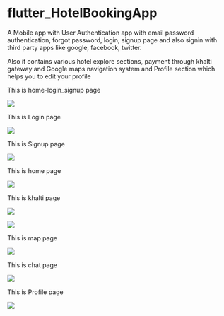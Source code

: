 # flutter_HotelBookingApp

A Mobile app with User Authentication app with email password authentication, forgot password, login, signup page and also signin with third party apps like google, facebook, twitter.

Also it contains various hotel explore sections, payment through khalti gateway and Google maps navigation system and Profile section which helps you to edit your profile

This is home-login_signup page


![](flutter_userauthfull/assets/home.jpg)


This is Login page


![](flutter_userauthfull/assets/login.jpg)



This is Signup page

![](flutter_userauthfull/assets/signup.jpg)

This is home page


![](flutter_userauthfull/assets/home.png)


This is khalti page


![](flutter_userauthfull/assets/khal.png)

![](flutter_userauthfull/assets/khalti.png)


This is map page


![](flutter_userauthfull/assets/map.png)

This is chat page


![](flutter_userauthfull/assets/chat.png)

This is Profile page


![](flutter_userauthfull/assets/profile.png)



